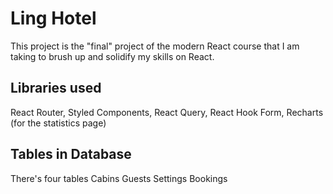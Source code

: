 # Ling Hotel
This project is the "final" project of the modern React course that I am taking to brush up and solidify my skills on React.

## Libraries used
React Router, Styled Components, React Query, React Hook Form, Recharts (for the statistics page) 

## Tables in Database
There's four tables
    Cabins
    Guests
    Settings
    Bookings
